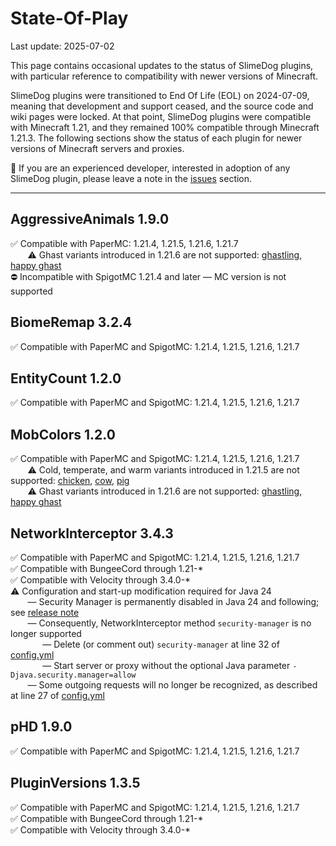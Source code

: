 # State-Of-Play
Last update: 2025-07-02

This page contains occasional updates to the status of SlimeDog plugins,
with particular reference to compatibility with newer versions of Minecraft.

SlimeDog plugins were transitioned to End Of Life (EOL) on 2024-07-09,
meaning that development and support ceased, and the source code and wiki pages were locked.
At that point, SlimeDog plugins were compatible with Minecraft 1.21,
and they remained 100% compatible through Minecraft 1.21.3.
The following sections show the status of each plugin for newer versions of Minecraft servers and proxies.

💬 If you are an experienced developer, interested in adoption of any SlimeDog plugin, please leave a note in the [issues](https://github.com/SlimeDog/State-Of-Play/issues) section.

-----

## AggressiveAnimals 1.9.0
✅ Compatible with PaperMC: 1.21.4, 1.21.5, 1.21.6, 1.21.7 <br>
&nbsp;&nbsp;&nbsp;&nbsp;&nbsp;&nbsp; ⚠️ Ghast variants introduced in 1.21.6 are not supported: [ghastling](https://minecraft.wiki/w/Ghastling), [happy ghast](https://minecraft.wiki/w/Happy_Ghast) <br>
⛔ Incompatible with SpigotMC 1.21.4 and later &mdash; MC version is not supported <br>

## BiomeRemap 3.2.4
✅ Compatible with PaperMC and SpigotMC: 1.21.4, 1.21.5, 1.21.6, 1.21.7 <br>

## EntityCount 1.2.0
✅ Compatible with PaperMC and SpigotMC: 1.21.4, 1.21.5, 1.21.6, 1.21.7 <br>

## MobColors 1.2.0
✅ Compatible with PaperMC and SpigotMC: 1.21.4, 1.21.5, 1.21.6, 1.21.7 <br>
&nbsp;&nbsp;&nbsp;&nbsp;&nbsp;&nbsp; ⚠️ Cold, temperate, and warm variants introduced in 1.21.5 are not supported: [chicken](https://minecraft.wiki/w/Chicken#Variants), [cow](https://minecraft.wiki/w/Cow#Variants), [pig](https://minecraft.wiki/w/Pig#Variants) <br> 
&nbsp;&nbsp;&nbsp;&nbsp;&nbsp;&nbsp; ⚠️ Ghast variants introduced in 1.21.6 are not supported: [ghastling](https://minecraft.wiki/w/Ghastling), [happy ghast](https://minecraft.wiki/w/Happy_Ghast) <br>

## NetworkInterceptor 3.4.3
✅ Compatible with PaperMC and SpigotMC: 1.21.4, 1.21.5, 1.21.6, 1.21.7 <br>
✅ Compatible with BungeeCord through 1.21-* <br>
✅ Compatible with Velocity through 3.4.0-* <br>
⚠️ Configuration and start-up modification required for Java 24 <br>
&nbsp;&nbsp;&nbsp;&nbsp;&nbsp;&nbsp; &mdash; Security Manager is permanently disabled in Java 24 and following; see [release note](https://openjdk.org/jeps/486) <br>
&nbsp;&nbsp;&nbsp;&nbsp;&nbsp;&nbsp; &mdash; Consequently, NetworkInterceptor method `security-manager` is no longer supported <br>
&nbsp;&nbsp;&nbsp;&nbsp;&nbsp;&nbsp;&nbsp;&nbsp;&nbsp;&nbsp;&nbsp;&nbsp; &mdash; Delete (or comment out) `security-manager` at line 32 of [config.yml](https://github.com/SlimeDog/NetworkInterceptor/blob/master/src/main/resources/config.yml) <br>
&nbsp;&nbsp;&nbsp;&nbsp;&nbsp;&nbsp;&nbsp;&nbsp;&nbsp;&nbsp;&nbsp;&nbsp; &mdash; Start server or proxy without the optional Java parameter `-Djava.security.manager=allow` <br>
&nbsp;&nbsp;&nbsp;&nbsp;&nbsp;&nbsp; &mdash; Some outgoing requests will no longer be recognized, as described at line 27 of [config.yml](https://github.com/SlimeDog/NetworkInterceptor/blob/master/src/main/resources/config.yml) <br>

## pHD 1.9.0
✅ Compatible with PaperMC and SpigotMC: 1.21.4, 1.21.5, 1.21.6, 1.21.7 <br>

## PluginVersions 1.3.5
✅ Compatible with PaperMC and SpigotMC: 1.21.4, 1.21.5, 1.21.6, 1.21.7 <br>
✅ Compatible with BungeeCord through 1.21-* <br>
✅ Compatible with Velocity through 3.4.0-* <br>

